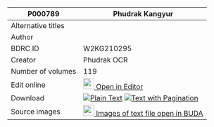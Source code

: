 |P000789 | Phudrak Kangyur
| --- | --- 
|Alternative titles  |
|Author | 
|BDRC ID | W2KG210295
|Creator | Phudrak OCR
|Number of volumes | 119
|Edit online | [<img width="25" src="https://img.icons8.com/color/25/000000/edit-property.png"> Open in Editor](http://editor.openpecha.org/P008165)
|Download | [![](https://img.icons8.com/color/20/000000/txt.png)Plain Text](https://github.com/Opencha/P000789/releases/download/v2/P000789_base.zip)   [![](https://img.icons8.com/color/20/000000/txt.png)Text with Pagination](https://github.com/Openpecha/P000789/releases/download/v2/P000789_hfml.zip)
|Source images | [<img width="25" src="https://library.bdrc.io/icons/BUDA-small.svg"> Images of text file open in BUDA](https://library.bdrc.io/show/bdr:W1KG17431)
